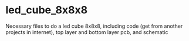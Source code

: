 # led_cube_8x8x8
Necessary files to do a led cube 8x8x8, including code (get from another projects in internet), top layer and bottom layer pcb, and schematic
